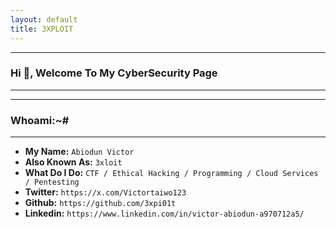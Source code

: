 ```yaml
---
layout: default
title: 3XPLOIT
---
```

* * *
### Hi 👋, Welcome To My CyberSecurity Page
* * *

* * *
### Whoami:~#
* * *

- **My Name:**    `Abiodun Victor`
- **Also Known As:** `3xloit`
- **What Do I Do:**  `CTF / Ethical Hacking / Programming / Cloud Services / Pentesting `
- **Twitter:** `https://x.com/Victortaiwo123`
- **Github:** `https://github.com/3xpi01t`
- **Linkedin:** `https://www.linkedin.com/in/victor-abiodun-a970712a5/`


